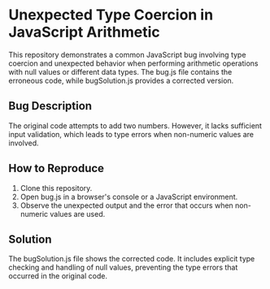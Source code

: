 # Unexpected Type Coercion in JavaScript Arithmetic

This repository demonstrates a common JavaScript bug involving type coercion and unexpected behavior when performing arithmetic operations with null values or different data types. The bug.js file contains the erroneous code, while bugSolution.js provides a corrected version.

## Bug Description
The original code attempts to add two numbers. However, it lacks sufficient input validation, which leads to type errors when non-numeric values are involved.

## How to Reproduce
1. Clone this repository.
2. Open bug.js in a browser's console or a JavaScript environment.
3. Observe the unexpected output and the error that occurs when non-numeric values are used.

## Solution
The bugSolution.js file shows the corrected code. It includes explicit type checking and handling of null values, preventing the type errors that occurred in the original code.